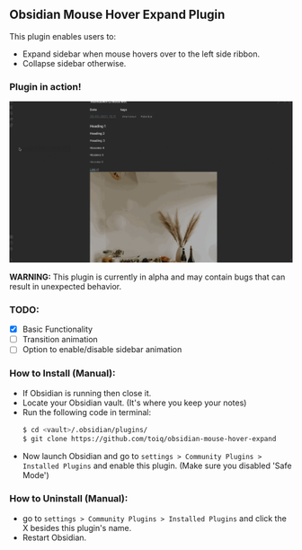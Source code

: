 ## Obsidian Mouse Hover Expand Plugin

This plugin enables users to:

- Expand sidebar when mouse hovers over to the left side ribbon.
- Collapse sidebar otherwise.

### Plugin in action!

![Plugin in Action: Auto expand of sidebar when hovering on ribbon](./plugin-in-action.gif)

**WARNING:** This plugin is currently in alpha and may contain bugs that can result in unexpected behavior.

### TODO:

- [x] Basic Functionality
- [ ] Transition animation
- [ ] Option to enable/disable sidebar animation

### How to Install (Manual):

- If Obsidian is running then close it.
- Locate your Obsidian vault. (It's where you keep your notes)
- Run the following code in terminal:
  ```bash
  $ cd <vault>/.obsidian/plugins/
  $ git clone https://github.com/toiq/obsidian-mouse-hover-expand
  ```
- Now launch Obsidian and go to `settings > Community Plugins > Installed Plugins` and enable this plugin. (Make sure you disabled 'Safe Mode')

### How to Uninstall (Manual):

- go to `settings > Community Plugins > Installed Plugins` and click the X besides this plugin's name.
- Restart Obsidian.
